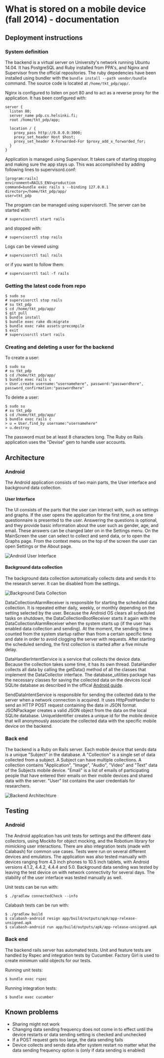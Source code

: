 What is stored on a mobile device (fall 2014) - documentation
=============================================================

Deployment instructions
-----------------------

### System definition

The backend is a virtual server on University's network running Ubuntu 14.04. It has PostgreSQL and Ruby installed from PPA's, and Nginx and Supervisor from the official repositories. The ruby depedencies have been installed using bundler with the `bundle install --path vendor/bundle` command. The source code is located at `/home/tkt_pdp/app/`.

Nginx is configured to listen on port 80 and to act as a reverse proxy for the application. It has been configured with:

```
server {
  listen 80;
  server_name pdp.cs.helsinki.fi;
  root /home/tkt_pdp/app;

  location / {
    proxy_pass http://0.0.0.0:3000;
    proxy_set_header Host $host;
    proxy_set_header X-Forwarded-For $proxy_add_x_forwarded_for;
  }
}
```

Application is managed using Supervisor. It takes care of starting stopping and making sure the app stays up. This was accomplished by adding following lines to supervisord.conf:

```
[program:rails]
environment=RAILS_ENV=production
command=bundle exec rails s --binding 127.0.0.1
directory=/home/tkt_pdp/app/
user=tkt_pdp
```

The program can be managed using supervisorctl. The server can be started with:

```
# supervisorctl start rails
```

and stopped with:

```
# supervisorctl stop rails
```

Logs can be viewed using:

```
# supervisorctl tail rails
```

or if you want to follow them:

```
# supervisorctl tail -f rails
```

### Getting the latest code from repo

```
$ sudo su
# supervisorctl stop rails
# su tkt_pdp
$ cd /home/tkt_pdp/app/
$ git pull
$ bundle install
$ bundle exec rake db:migrate
$ bundle exec rake assets:precompile
$ exit
# supervisorctl start rails
```

### Creating and deleting a user for the backend

To create a user:

```
$ sudo su
# su tkt_pdp
$ cd /home/tkt_pdp/app/
$ bundle exec rails c
> User.create username:"usernamehere", password:"passwordhere", password_confirmation:"passwordhere"
```

To delete a user:

```
$ sudo su
# su tkt_pdp
$ cd /home/tkt_pdp/app/
$ bundle exec rails c
> u = User.find_by username:"usernamehere"
> u.destroy
```

The password must be at least 8 characters long. The Ruby on Rails application uses the "Devise" gem to handle user accounts.

Architecture
------------

### Android

The Android application consists of two main parts, the User interface and background data collection.

#### User Interface

The UI consists of the parts that the user can interact with, such as settings and graphs. If the user opens the application for the first time, a one time questionnaire is presented to the user. Answering the questions is optional, and they provide basic information about the user such as gender, age, and email. These answers can be changed later on in the Settings menu. On the MainScreen the user can select to collect and send data, or to open the Graphs page. From the context menu on the top of the screen the user can open Settings or the About page.

![Android User Interface](android-UI.png)

#### Background data collection

The background data collection automatically collects data and sends it to the research server. It can be disabled from the settings.

![Background Data Collection](background-data-collection-diagram.png)

DataCollectionAlarmReceiver is responsible for starting the scheduled data collection. It is repeated either daily, weekly, or monthly depending on the setting selected by the user. Because the Android OS clears all scheduled tasks on shutdown, the DataCollectionBootReceiver starts it again with the DataCollectionAlarmReceiver when the system starts up (if the user has enabled data collection and sending). At the moment, the sending time is counted from the system startup rather than from a certain specific time and date in order to avoid clogging the server with requests. After starting the scheduled sending, the first collection is started after a five minute delay.

DataHandlerIntentService is a service that collects the device data. Because the collection takes some time, it has its own thread. DataHandler collects all data by calling the getData() method of all the classes that implement the DataCollector interface. The database_utilities package has the necessary classes for saving the collected data on the devices local SQLite database as described in the offical [Android guide](https://developer.android.com/training/basics/data-storage/databases.html).

SendDataIntentService is responsible for sending the collected data to the server when a network connection is acquired. It uses HttpPostHandler to send an HTTP POST request containing the data in JSON format. JSONPackager creates a valid JSON object from the data on the local SQLite database. UniqueIdentifier creates a unique id for the mobile device that will anonymously associate the collected data with the specific mobile device on the backend.

### Back end

The backend is a Ruby on Rails server. Each mobile device that sends data is a unique "Subject" in the database. A "Collection" is a single set of data collected from a subject. A Subject can have multiple collections. A collection contains "Application", "Image", "Audio", "Video" and "Text" data of the Subjects mobile device. "Email" is a list of emails of participating people that have entered their emails on their mobile devices and shared data with the server. "User" list contains the user credentials for researchers.

![Backend Architechture](backend-architechture.png)

Testing
-------

### Android

The Android application has unit tests for settings and the different data collectors, using Mockito for object mocking, and the Robotium library for mimicking user interactions. There are also integration tests (made with Calabash) for common use cases. Tests were run on several different devices and emulators. The application was also tested manually with devices ranging from 4.3 inch phones to 10.5 inch tablets, with Android versions 4.1.2, 4.4.2, 4.4.4 and 5.0. Background data sending was tested by leaving the test device on with network connectivity for several days. The stability of the user interface was tested manually as well.

Unit tests can be run with:

```
$ ./gradlew connectedCheck --info
```

Calabash tests can be run with:

```
$ ./gradlew build
$ calabash-android resign app/build/outputs/apk/app-release-unsigned.apk
$ calabash-android run app/build/outputs/apk/app-release-unsigned.apk
```

### Back end

The backend rails server has automated tests. Unit and feature tests are handled by Rspec and integration tests by Cucumber. Factory Girl is used to create minimum valid objects for our tests.

Running unit tests:

```
$ bundle exec rspec
```

Running integration tests:

```
$ bundle exec cucumber
```

Known problems
--------------

-	Sharing might not work
-	Changing data sending frequency does not come in to effect until the device restarts or data sending setting is checked and unchecked
-	If a POST request gets too large, the data sending fails
-	Device collects and sends data after system restart no matter what the data sending frequency option is (only if data sending is enabled)
